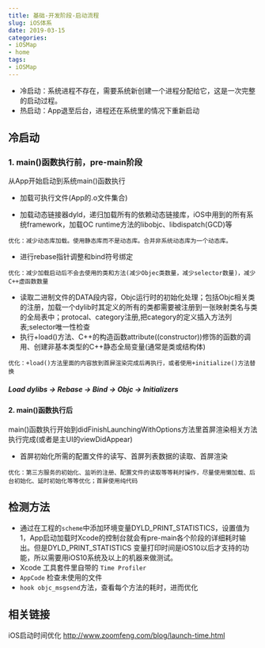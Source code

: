 ```yaml
---
title: 基础-开发阶段-启动流程
slug: iOS体系
date: 2019-03-15
categories:
- iOSMap
- home
tags:
- iOSMap
---
```


- 冷启动：系统进程不存在，需要系统新创建一个进程分配给它，这是一次完整的启动过程。
- 热启动：App退至后台，进程还在系统里的情况下重新启动

冷启动
-----------
### 1. main()函数执行前，pre-main阶段
从App开始启动到系统main()函数执行
<br />

- 加载可执行文件(App的.o文件集合)

- 加载动态链接器dyld，递归加载所有的依赖动态链接库，iOS中用到的所有系统framework，加载OC runtime方法的libobjc、libdispatch(GCD)等
```
优化：减少动态库加载。使用静态库而不是动态库。合并非系统动态库为一个动态库。
```

- 进行rebase指针调整和bind符号绑定
```
优化：减少加载启动后不会去使用的类和方法(减少Objec类数量，减少selector数量)，减少C++虚函数数量
```

- 读取二进制文件的DATA段内容，Objc运行时的初始化处理；包括Objc相关类的注册，加载一个dylib时其定义的所有的类都需要被注册到一张映射类名与类的全局表中；protocal、category注册,把category的定义插入方法列表;selector唯一性检查
- 执行+load()方法、C++的构造函数attribute((constructor))修饰的函数的调用、创建非基本类型的C++静态全局变量(通常是类或结构体)
```
优化：+load()方法里面的内容放到首屏渲染完成后再执行，或者使用+initialize()方法替换
```
##### Load dylibs -> Rebase -> Bind -> Objc -> Initializers

#### 2. main()函数执行后
main()函数执行开始到didFinishLaunchingWithOptions方法里首屏渲染相关方法执行完成(或者是主UI的viewDidAppear)

- 首屏初始化所需的配置文件的读写、首屏列表数据的读取、首屏渲染
```
优化：第三方服务的初始化、监听的注册、配置文件的读取等等耗时操作，尽量使用懒加载、后台初始化、延时初始化等等优化；首屏使用纯代码
```

检测方法
--------
- 通过在工程的`scheme`中添加环境变量DYLD_PRINT_STATISTICS，设置值为1，App启动加载时Xcode的控制台就会有pre-main各个阶段的详细耗时输出。但是DYLD_PRINT_STATISTICS 变量打印时间是iOS10以后才支持的功能，所以需要用iOS10系统及以上的机器来做测试。
- Xcode 工具套件里自带的 `Time Profiler`
- `AppCode` 检查未使用的文件
- `hook objc_msgsend`方法，查看每个方法的耗时，进而优化

相关链接
-------------

iOS启动时间优化 http://www.zoomfeng.com/blog/launch-time.html
<!--more-->